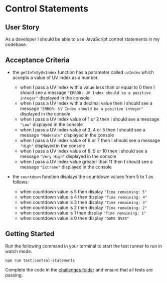 # Control Statements

## User Story

As a developer I should be able to use JavaScript control statements in my codebase.

## Acceptance Criteria

- the `getInfoByUvIndex` function has a parameter called `uvIndex` which accepts a value of UV index as a number.

  - when I pass a UV index with a value less than or equal to 0 then I should see a message `"ERROR: UV Index should be a positive integer"` displayed in the console
  - when I pass a UV index with a decimal value then I should see a message `"ERROR: UV Index should be a positive integer"` displayed in the console
  - when I pass a UV index value of 1 or 2 then I should see a message `"Low"` displayed in the console
  - when I pass a UV index value of 3, 4 or 5 then I should see a message `"Moderate"` displayed in the console
  - when I pass a UV index value of 6 or 7 then I should see a message `"High"` displayed in the console
  - when I pass a UV index value of 8, 9 or 10 then I should see a message `"Very High"` displayed in the console
  - when I pass a UV index value greater than 11 then I should see a message `"Extreme"` displayed in the console

- the `countdown` function displays the countdown values from 5 to 1 as follows:
  - when countdown value is 5 then display `"Time remaining: 5"`
  - when countdown value is 4 then display `"Time remaining: 4"`
  - when countdown value is 3 then display `"Time remaining: 3"`
  - when countdown value is 2 then display `"Time remaining: 2"`
  - when countdown value is 1 then display `"Time remaining: 1"`
  - when countdown value is 0 then display `"GAME OVER"`

## Getting Started

Run the following command in your terminal to start the test runner to run in watch mode.

```shell
npm run test:control-statements
```

Complete the code in the [challenges folder](../challenges/) and ensure that all tests are passing.
